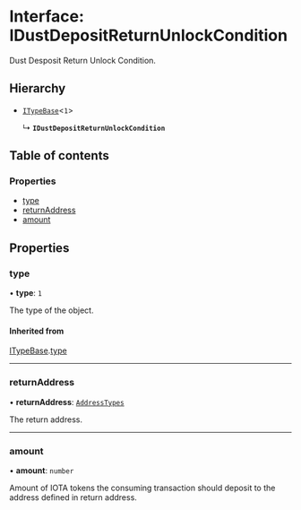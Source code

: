 # Interface: IDustDepositReturnUnlockCondition

Dust Desposit Return Unlock Condition.

## Hierarchy

- [`ITypeBase`](ITypeBase.md)<``1``\>

  ↳ **`IDustDepositReturnUnlockCondition`**

## Table of contents

### Properties

- [type](IDustDepositReturnUnlockCondition.md#type)
- [returnAddress](IDustDepositReturnUnlockCondition.md#returnaddress)
- [amount](IDustDepositReturnUnlockCondition.md#amount)

## Properties

### type

• **type**: ``1``

The type of the object.

#### Inherited from

[ITypeBase](ITypeBase.md).[type](ITypeBase.md#type)

___

### returnAddress

• **returnAddress**: [`AddressTypes`](../api.md#addresstypes)

The return address.

___

### amount

• **amount**: `number`

Amount of IOTA tokens the consuming transaction should deposit to the address defined in return address.
